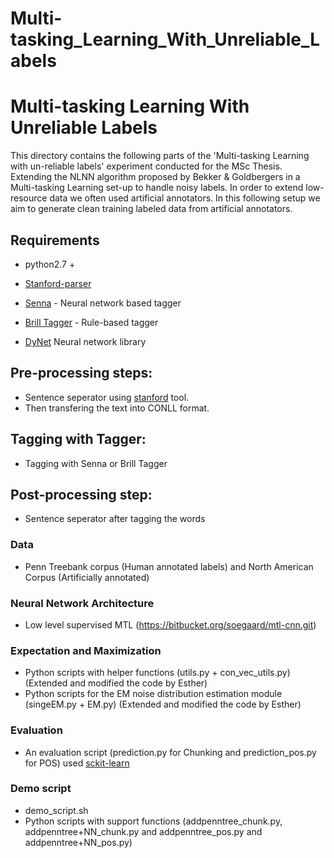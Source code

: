 # Multi-tasking_Learning_With_Unreliable_Labels
# Multi-tasking Learning With Unreliable Labels
This directory contains the following parts of the 'Multi-tasking Learning with un-reliable labels' experiment conducted for the MSc Thesis.
Extending the NLNN algorithm proposed by Bekker & Goldbergers in a Multi-tasking Learning set-up to handle noisy labels. 
In order to extend low-resource data we often used artificial annotators.
In this following setup we aim to generate clean training labeled data from artificial annotators. 

## Requirements 
- python2.7 +

- [Stanford-parser](https://nlp.stanford.edu/software/lex-parser.shtml)

- [Senna](http://ml.nec-labs.com/senna//) - Neural network based tagger

- [Brill Tagger](http://gposttl.sourceforge.net/) - Rule-based tagger

- [DyNet](https://github.com/clab/dynet) Neural network library


## Pre-processing steps: 
- Sentence seperator using [stanford](https://nlp.stanford.edu/software/tokenizer.shtml) tool.  
- Then transfering the text into CONLL format.

## Tagging with Tagger:
- Tagging with Senna or Brill Tagger

## Post-processing step: 
- Sentence seperator after tagging the words  

### Data 
- Penn Treebank corpus (Human annotated labels) and North American Corpus (Artificially annotated)

### Neural Network Architecture 
- Low level supervised MTL (https://bitbucket.org/soegaard/mtl-cnn.git)

### Expectation and Maximization

- Python scripts with helper functions (utils.py + con_vec_utils.py) (Extended and modified the code by Esther)
- Python scripts for the EM noise distribution estimation module (singeEM.py + EM.py) (Extended and modified the code by Esther)

### Evaluation

- An evaluation script (prediction.py for Chunking and prediction_pos.py for POS) used [sckit-learn](http://scikit-learn.org/)

### Demo script

- demo_script.sh
- Python scripts with support functions (addpenntree\_chunk.py, addpenntree+NN\_chunk.py and addpenntree\_pos.py and addpenntree+NN\_pos.py) 


